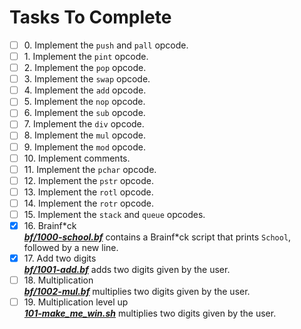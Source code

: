 # Tasks To Complete

+ [ ] 0\. Implement the `push` and `pall` opcode.
+ [ ] 1\. Implement the `pint` opcode.
+ [ ] 2\. Implement the `pop` opcode.
+ [ ] 3\. Implement the `swap` opcode.
+ [ ] 4\. Implement the `add` opcode.
+ [ ] 5\. Implement the `nop` opcode.
+ [ ] 6\. Implement the `sub` opcode.
+ [ ] 7\. Implement the `div` opcode.
+ [ ] 8\. Implement the `mul` opcode.
+ [ ] 9\. Implement the `mod` opcode.
+ [ ] 10\. Implement comments.
+ [ ] 11\. Implement the `pchar` opcode.
+ [ ] 12\. Implement the `pstr` opcode.
+ [ ] 13\. Implement the `rotl` opcode.
+ [ ] 14\. Implement the `rotr` opcode.
+ [ ] 15\. Implement the `stack` and `queue` opcodes.
+ [x] 16\. Brainf\*ck <br/>_**[bf/1000-school.bf](bf/1000-school.bf)**_ contains a Brainf\*ck script that prints `School`, followed by a new line.
+ [x] 17\. Add two digits <br/>_**[bf/1001-add.bf](bf/1001-add.bf)**_ adds two digits given by the user.
+ [ ] 18\. Multiplication <br/>_**[bf/1002-mul.bf](bf/1002-mul.bf)**_ multiplies two digits given by the user.
+ [ ] 19\. Multiplication level up <br/>_**[101-make_me_win.sh](101-make_me_win.sh)**_ multiplies two digits given by the user.
